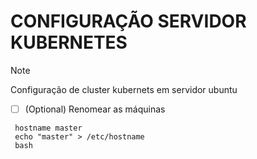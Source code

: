 # CONFIGURAÇÃO SERVIDOR KUBERNETES

> [!NOTE]
> Configuração de cluster kubernets em servidor ubuntu

- [ ] \(Optional) Renomear as máquinas

```
 hostname master
 echo "master" > /etc/hostname
 bash
```
